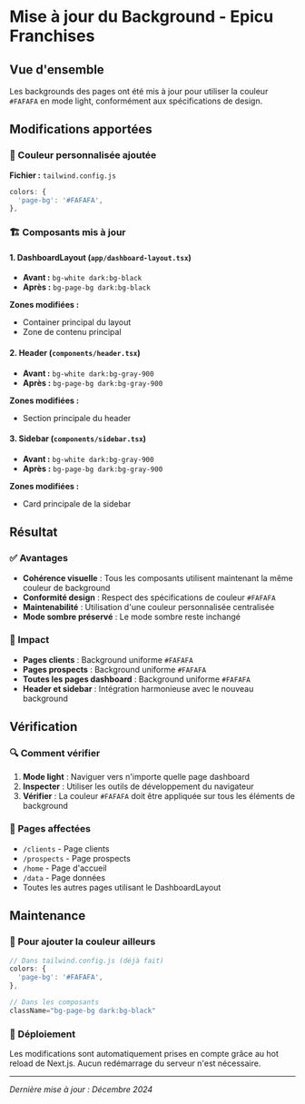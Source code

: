 # Mise à jour du Background - Epicu Franchises

## Vue d'ensemble

Les backgrounds des pages ont été mis à jour pour utiliser la couleur `#FAFAFA` en mode light, conformément aux spécifications de design.

## Modifications apportées

### 🎨 Couleur personnalisée ajoutée

**Fichier :** `tailwind.config.js`

```javascript
colors: {
  'page-bg': '#FAFAFA',
},
```

### 🏗️ Composants mis à jour

#### 1. DashboardLayout (`app/dashboard-layout.tsx`)
- **Avant :** `bg-white dark:bg-black`
- **Après :** `bg-page-bg dark:bg-black`

**Zones modifiées :**
- Container principal du layout
- Zone de contenu principal

#### 2. Header (`components/header.tsx`)
- **Avant :** `bg-white dark:bg-gray-900`
- **Après :** `bg-page-bg dark:bg-gray-900`

**Zones modifiées :**
- Section principale du header

#### 3. Sidebar (`components/sidebar.tsx`)
- **Avant :** `bg-white dark:bg-gray-900`
- **Après :** `bg-page-bg dark:bg-gray-900`

**Zones modifiées :**
- Card principale de la sidebar

## Résultat

### ✅ Avantages

- **Cohérence visuelle** : Tous les composants utilisent maintenant la même couleur de background
- **Conformité design** : Respect des spécifications de couleur `#FAFAFA`
- **Maintenabilité** : Utilisation d'une couleur personnalisée centralisée
- **Mode sombre préservé** : Le mode sombre reste inchangé

### 🎯 Impact

- **Pages clients** : Background uniforme `#FAFAFA`
- **Pages prospects** : Background uniforme `#FAFAFA`
- **Toutes les pages dashboard** : Background uniforme `#FAFAFA`
- **Header et sidebar** : Intégration harmonieuse avec le nouveau background

## Vérification

### 🔍 Comment vérifier

1. **Mode light** : Naviguer vers n'importe quelle page dashboard
2. **Inspecter** : Utiliser les outils de développement du navigateur
3. **Vérifier** : La couleur `#FAFAFA` doit être appliquée sur tous les éléments de background

### 📱 Pages affectées

- `/clients` - Page clients
- `/prospects` - Page prospects
- `/home` - Page d'accueil
- `/data` - Page données
- Toutes les autres pages utilisant le DashboardLayout

## Maintenance

### 🔧 Pour ajouter la couleur ailleurs

```javascript
// Dans tailwind.config.js (déjà fait)
colors: {
  'page-bg': '#FAFAFA',
},

// Dans les composants
className="bg-page-bg dark:bg-black"
```

### 🚀 Déploiement

Les modifications sont automatiquement prises en compte grâce au hot reload de Next.js. Aucun redémarrage du serveur n'est nécessaire.

---

*Dernière mise à jour : Décembre 2024* 